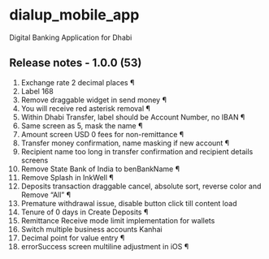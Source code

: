 # dialup_mobile_app

Digital Banking Application for Dhabi

## Release notes - 1.0.0 (53)

1. Exchange rate 2 decimal places ¶
2. Label 168
3. Remove draggable widget in send money ¶
4. You will receive red asterisk removal ¶
5. Within Dhabi Transfer, label should be Account Number, no IBAN ¶
6. Same screen as 5, mask the name ¶
7. Amount screen USD 0 fees for non-remittance ¶
8. Transfer money confirmation, name masking if new account ¶
9. Recipient name too long in transfer confirmation and recipient details screens
10. Remove State Bank of India to benBankName ¶
11. Remove Splash in InkWell ¶
12. Deposits transaction draggable cancel, absolute sort, reverse color and Remove “All” ¶
13. Premature withdrawal issue, disable button click till content load
14. Tenure of 0 days in Create Deposits ¶
15. Remittance Receive mode limit implementation for wallets
16. Switch multiple business accounts Kanhai
17. Decimal point for value entry ¶
18. errorSuccess screen multiline adjustment in iOS ¶
